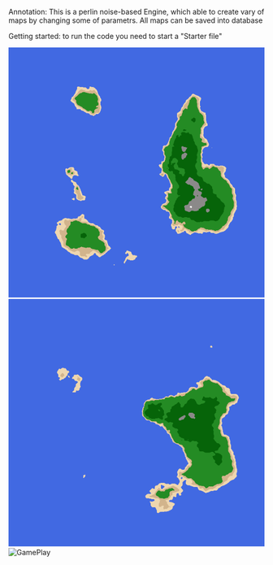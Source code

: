 Annotation:
This is a perlin noise-based Engine, which able to create vary of maps by changing some of parametrs. All maps can be saved into database

Getting started:
to run the code you need to start a "Starter file"

![GamePlay](Map1.png)
![GamePlay](map2.png)
![GamePlay](animation.gif)
